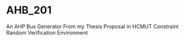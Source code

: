 # AHB_201
An AHP Bus Generator From my Thesis Proposal in HCMUT
Constraint Random Verification Environment
